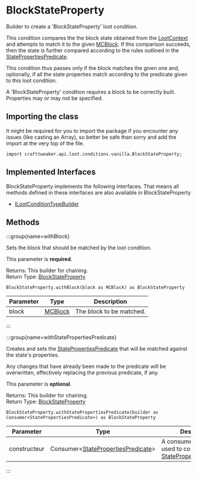 # BlockStateProperty

Builder to create a 'BlockStateProperty' loot condition.

 This condition compares the the block state obtained from the [LootContext](/vanilla/api/loot/LootContext) and attempts to match it to the given [MCBlock](/vanilla/api/block/MCBlock). If this comparison succeeds, then the state is further compared according to the rules outlined in the [StatePropertiesPredicate](/vanilla/api/predicate/StatePropertiesPredicate).

 This condition thus passes only if the block matches the given one and, optionally, if all the state properties match according to the predicate given to this loot condition.

 A 'BlockStateProperty' condition requires a block to be correctly built. Properties may or may not be specified.

## Importing the class

It might be required for you to import the package if you encounter any issues (like casting an Array), so better be safe than sorry and add the import at the very top of the file.
```zenscript
import crafttweaker.api.loot.conditions.vanilla.BlockStateProperty;
```


## Implemented Interfaces
BlockStateProperty implements the following interfaces. That means all methods defined in these interfaces are also available in BlockStateProperty

- [ILootConditionTypeBuilder](/vanilla/api/loot/conditions/ILootConditionTypeBuilder)

## Methods

:::group{name=withBlock}

Sets the block that should be matched by the loot condition.

 This parameter is <strong>required</strong>.

Returns: This builder for chaining.  
Return Type: [BlockStateProperty](/vanilla/api/loot/conditions/vanilla/BlockStateProperty)

```zenscript
BlockStateProperty.withBlock(block as MCBlock) as BlockStateProperty
```

| Parameter | Type                                  | Description              |
| --------- | ------------------------------------- | ------------------------ |
| block     | [MCBlock](/vanilla/api/block/MCBlock) | The block to be matched. |


:::

:::group{name=withStatePropertiesPredicate}

Creates and sets the [StatePropertiesPredicate](/vanilla/api/predicate/StatePropertiesPredicate) that will be matched against the state's properties.

 Any changes that have already been made to the predicate will be overwritten, effectively replacing the previous predicate, if any.

 This parameter is <strong>optional</strong>.

Returns: This builder for chaining.  
Return Type: [BlockStateProperty](/vanilla/api/loot/conditions/vanilla/BlockStateProperty)

```zenscript
BlockStateProperty.withStatePropertiesPredicate(builder as Consumer<StatePropertiesPredicate>) as BlockStateProperty
```

| Parameter    | Type                                                                                                    | Description                                                                                                                |
| ------------ | ------------------------------------------------------------------------------------------------------- | -------------------------------------------------------------------------------------------------------------------------- |
| constructeur | Consumer&lt;[StatePropertiesPredicate](/vanilla/api/predicate/StatePropertiesPredicate)&gt; | A consumer that will be used to configure the [StatePropertiesPredicate](/vanilla/api/predicate/StatePropertiesPredicate). |


:::


